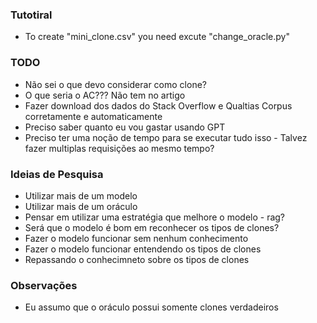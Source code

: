 ### Tutotiral
- To create "mini_clone.csv" you need excute "change_oracle.py" 

### TODO
- Não sei o que devo considerar como clone?
- O que seria o AC??? Não tem no artigo
- Fazer download dos dados do Stack Overflow e Qualtias Corpus corretamente e automaticamente
- Preciso saber quanto eu vou gastar usando GPT
- Preciso ter uma noção de tempo para se executar tudo isso - Talvez fazer multiplas requisições ao mesmo tempo?

### Ideias de Pesquisa
- Utilizar mais de um modelo
- Utilizar mais de um oráculo
- Pensar em utilizar uma estratégia que melhore o modelo -  rag?
- Será que o modelo é bom em reconhecer os tipos de clones?
- Fazer o modelo funcionar sem nenhum conhecimento
- Fazer o modelo funcionar entendendo os tipos de clones
- Repassando o conhecimneto sobre os tipos de clones

### Observações
- Eu assumo que o oráculo possui somente clones verdadeiros